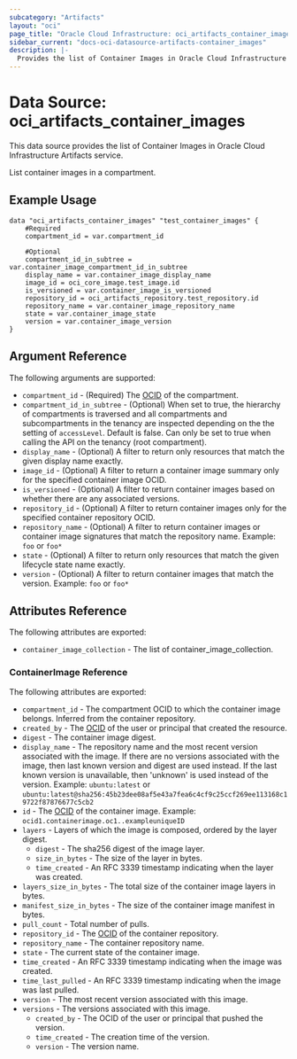 ```yaml
---
subcategory: "Artifacts"
layout: "oci"
page_title: "Oracle Cloud Infrastructure: oci_artifacts_container_images"
sidebar_current: "docs-oci-datasource-artifacts-container_images"
description: |-
  Provides the list of Container Images in Oracle Cloud Infrastructure Artifacts service
---
```


# Data Source: oci_artifacts_container_images
This data source provides the list of Container Images in Oracle Cloud Infrastructure Artifacts service.

List container images in a compartment.

## Example Usage

```hcl
data "oci_artifacts_container_images" "test_container_images" {
	#Required
	compartment_id = var.compartment_id

	#Optional
	compartment_id_in_subtree = var.container_image_compartment_id_in_subtree
	display_name = var.container_image_display_name
	image_id = oci_core_image.test_image.id
	is_versioned = var.container_image_is_versioned
	repository_id = oci_artifacts_repository.test_repository.id
	repository_name = var.container_image_repository_name
	state = var.container_image_state
	version = var.container_image_version
}
```

## Argument Reference

The following arguments are supported:

* `compartment_id` - (Required) The [OCID](https://docs.cloud.oracle.com/iaas/Content/General/Concepts/identifiers.htm) of the compartment.
* `compartment_id_in_subtree` - (Optional) When set to true, the hierarchy of compartments is traversed and all compartments and subcompartments in the tenancy are inspected depending on the the setting of `accessLevel`. Default is false. Can only be set to true when calling the API on the tenancy (root compartment). 
* `display_name` - (Optional) A filter to return only resources that match the given display name exactly. 
* `image_id` - (Optional) A filter to return a container image summary only for the specified container image OCID. 
* `is_versioned` - (Optional) A filter to return container images based on whether there are any associated versions. 
* `repository_id` - (Optional) A filter to return container images only for the specified container repository OCID. 
* `repository_name` - (Optional) A filter to return container images or container image signatures that match the repository name.  Example: `foo` or `foo*` 
* `state` - (Optional) A filter to return only resources that match the given lifecycle state name exactly. 
* `version` - (Optional) A filter to return container images that match the version.  Example: `foo` or `foo*` 


## Attributes Reference

The following attributes are exported:

* `container_image_collection` - The list of container_image_collection.

### ContainerImage Reference

The following attributes are exported:

* `compartment_id` - The compartment OCID to which the container image belongs. Inferred from the container repository.
* `created_by` - The [OCID](https://docs.cloud.oracle.com/iaas/Content/General/Concepts/identifiers.htm) of the user or principal that created the resource.
* `digest` - The container image digest.
* `display_name` - The repository name and the most recent version associated with the image. If there are no versions associated with the image, then last known version and digest are used instead. If the last known version is unavailable, then 'unknown' is used instead of the version.  Example: `ubuntu:latest` or `ubuntu:latest@sha256:45b23dee08af5e43a7fea6c4cf9c25ccf269ee113168c19722f87876677c5cb2` 
* `id` - The [OCID](https://docs.cloud.oracle.com/iaas/Content/General/Concepts/identifiers.htm) of the container image.  Example: `ocid1.containerimage.oc1..exampleuniqueID` 
* `layers` - Layers of which the image is composed, ordered by the layer digest.
	* `digest` - The sha256 digest of the image layer.
	* `size_in_bytes` - The size of the layer in bytes.
	* `time_created` - An RFC 3339 timestamp indicating when the layer was created.
* `layers_size_in_bytes` - The total size of the container image layers in bytes.
* `manifest_size_in_bytes` - The size of the container image manifest in bytes.
* `pull_count` - Total number of pulls.
* `repository_id` - The [OCID](https://docs.cloud.oracle.com/iaas/Content/General/Concepts/identifiers.htm) of the container repository.
* `repository_name` - The container repository name.
* `state` - The current state of the container image.
* `time_created` - An RFC 3339 timestamp indicating when the image was created.
* `time_last_pulled` - An RFC 3339 timestamp indicating when the image was last pulled.
* `version` - The most recent version associated with this image.
* `versions` - The versions associated with this image.
	* `created_by` - The OCID of the user or principal that pushed the version.
	* `time_created` - The creation time of the version.
	* `version` - The version name.

